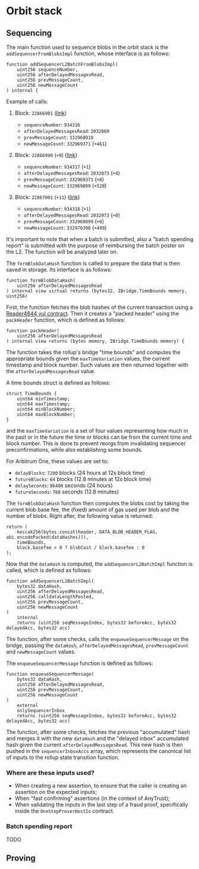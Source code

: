 # Orbit stack

## Sequencing

The main function used to sequence blobs in the orbit stack is the `addSequencerFromBlobsImpl` function, whose interface is as follows:

```solidity
function addSequencerL2BatchFromBlobsImpl(
    uint256 sequenceNumber,
    uint256 afterDelayedMessagesRead,
    uint256 prevMessageCount,
    uint256 newMessageCount
) internal {
```

Example of calls:
1. Block: `22866981` ([link](https://etherscan.io/tx/0xaad2f94ba2ae05095f86bb7cf1a86cb0bac4cf17c3eeb4503513a3228ab19ecc))
   - `sequenceNumber`: `934316`
   - `afterDelayedMessagesRead`: `2032069`
   - `prevMessageCount`: `332968910`
   - `newMessageCount`: `332969371` (`+461`)

2. Block: `22866990` (`+9`) ([link](https://etherscan.io/tx/0x9dfc4151dbf46522e53a984e4c48939fd4eb77fb0abc489571e7f9753f0a2227))
    - `sequenceNumber`: `934317` (`+1`)
    - `afterDelayedMessagesRead`: `2032073` (`+4`)
    - `prevMessageCount`: `332969371` (`+0`) 
    - `newMessageCount`: `332969899` (`+528`)

3. Block: `22867001` (`+11`) ([link](https://etherscan.io/tx/0x9245bd5da3892fe9f263750042536dac156ef71a328079f5e7eec01689d35f81))
    - `sequenceNumber`: `934318` (`+1`)
    - `afterDelayedMessagesRead`: `2032073` (`+0`)
    - `prevMessageCount`: `332969899` (`+0`) 
    - `newMessageCount`: `332970398` (`+499`)

It's important to note that when a batch is submitted, also a "batch spending report" is submitted with the purpose of reimbursing the batch poster on the L2. The function will be analyzed later on.

The `formBlobDataHash` function is called to prepare the data that is then saved in storage. Its interface is as follows:

```solidity
function formBlobDataHash(
    uint256 afterDelayedMessagesRead
) internal view virtual returns (bytes32, IBridge.TimeBounds memory, uint256)
```

First, the function fetches the blob hashes of the current transaction using a [Reader4844 yul contract](https://github.com/OffchainLabs/nitro-contracts/blob/0b8c04e8f5f66fe6678a4f53aa15f23da417260e/yul/Reader4844.yul#L4). Then it creates a "packed header" using the `packHeader` function, which is defined as follows:

```solidity
function packHeader(
    uint256 afterDelayedMessagesRead
) internal view returns (bytes memory, IBridge.TimeBounds memory) {
```

The function takes the rollup's bridge "time bounds" and computes the appropriate bounds given the `maxTimeVariation` values, the current timestamp and block number. Such values are then returned together with the `afterDelayedMessagesRead` value.

A time bounds struct is defined as follows:
```solidity
struct TimeBounds {
    uint64 minTimestamp;
    uint64 maxTimestamp;
    uint64 minBlockNumber;
    uint64 maxBlockNumber;
}
```

and the `maxTimeVariation` is a set of four values representing how much in the past or in the future the time or blocks can be from the current time and block number. This is done to prevent reorgs from invalidating sequencer preconfirmations, while also establishing some bounds.

For Arbitrum One, these values are set to:
- `delayBlocks`: `7200` blocks (24 hours at 12s block time)
- `futureBlocks`: `64` blocks (12.8 minutes at 12s block time)
- `delaySeconds`: `86400` seconds (24 hours)
- `futureSeconds`: `768` seconds (12.8 minutes)

The `formBlobDataHash` function then computes the blobs cost by taking the current blob base fee, the (fixed) amount of gas used per blob and the number of blobs. Right after, the following value is returned:
```solidity
return (
    keccak256(bytes.concat(header, DATA_BLOB_HEADER_FLAG, abi.encodePacked(dataHashes))),
    timeBounds,
    block.basefee > 0 ? blobCost / block.basefee : 0
);
```

Now that the `dataHash` is computed, the `addSequencerL2BatchImpl` function is called, which is defined as follows:

```solidity
function addSequencerL2BatchImpl(
    bytes32 dataHash,
    uint256 afterDelayedMessagesRead,
    uint256 calldataLengthPosted,
    uint256 prevMessageCount,
    uint256 newMessageCount
)
    internal
    returns (uint256 seqMessageIndex, bytes32 beforeAcc, bytes32 delayedAcc, bytes32 acc)
```

The function, after some checks, calls the `enqueueSequencerMessage` on the bridge, passing the `dataHash`, `afterDelayedMessagesRead`, `prevMessageCount` and `newMessageCount` values.

The `enqueueSequencerMessage` function is defined as follows:

```solidity
function enqueueSequencerMessage(
    bytes32 dataHash,
    uint256 afterDelayedMessagesRead,
    uint256 prevMessageCount,
    uint256 newMessageCount
)
    external
    onlySequencerInbox
    returns (uint256 seqMessageIndex, bytes32 beforeAcc, bytes32 delayedAcc, bytes32 acc)
```

The function, after some checks, fetches the previous "accumulated" hash and merges it with the new `dataHash` and the "delayed inbox" accumulated hash given the current `afterDelayedMessagesRead`. This new hash is then pushed in the `sequencerInboxAccs` array, which represents the canonical list of inputs to the rollup state transition function.

### Where are these inputs used?

- When creating a new assertion, to ensure that the caller is creating an assertion on the expected inputs;
- When "fast confirming" assertions (in the context of AnyTrust);
- When validating the inputs in the last step of a fraud proof, specifically inside the `OneStepProverHostIo` contract.

### Batch spending report

TODO

## Proving
